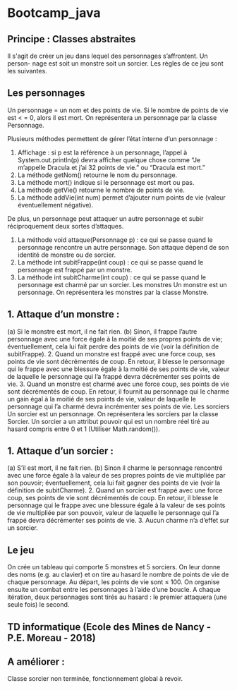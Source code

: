 # Bootcamp_java


## Principe : Classes abstraites

Il s'agit de créer un jeu dans lequel des personnages s’affrontent. Un person-
nage est soit un monstre soit un sorcier. Les règles de ce jeu sont les suivantes.

## Les personnages 
Un personnage = un nom et des points de vie. 
Si le nombre de points de vie est < = 0, alors il est mort. 
On représentera un personnage par la classe Personnage.

Plusieurs méthodes permettent de gérer l’état interne d’un personnage :
1. Affichage : si p est la référence à un personnage, l’appel à System.out.println(p) devra afficher quelque chose comme “Je m’appelle Dracula et j’ai 32 points de vie.” ou “Dracula est mort.”
2. La méthode getNom() retourne le nom du personnage.
3. La méthode mort() indique si le personnage est mort ou pas.
4. La méthode getVie() retourne le nombre de points de vie.
5. La méthode addVie(int num) permet d’ajouter num points de vie (valeur éventuellement négative).

De plus, un personnage peut attaquer un autre personnage et subir réciproquement deux sortes d’attaques.
1. La méthode void attaque(Personnage p) : ce qui se passe quand le personnage rencontre un autre personnage. Son attaque dépend de son identité de monstre ou de sorcier.
2. La méthode int subitFrappe(int coup) : ce qui se passe quand le personnage est frappé par un monstre.
3. La méthode int subitCharme(int coup) : ce qui se passe quand le personnage est charmé par un sorcier.
Les monstres Un monstre est un personnage. On représentera les monstres par la classe Monstre.

## 1. Attaque d’un monstre :
(a) Si le monstre est mort, il ne fait rien.
(b) Sinon, il frappe l’autre personnage avec une force égale à la moitié de ses propres points de vie; éventuellement, cela lui fait perdre des points de vie (voir la définition de subitFrappe).
2. Quand un monstre est frappé avec une force coup, ses points de vie sont décrémentés de coup. En retour, il blesse le personnage qui le frappe avec une blessure égale à la moitié de ses points de vie, valeur de laquelle le personnage qui l’a frappé devra décrémenter ses points de vie.
3. Quand un monstre est charmé avec une force coup, ses points de vie sont décrémentés de coup. En retour, il fournit au personnage qui le charme un gain égal à la moitié de ses points de vie, valeur de laquelle le personnage qui l’a charmé
devra incrémenter ses points de vie.
Les sorciers Un sorcier est un personnage. On représentera les sorciers par la classe Sorcier. Un sorcier a un attribut pouvoir qui est un nombre réel tiré au hasard compris entre 0 et 1 (Utiliser Math.random()).

## 1. Attaque d’un sorcier :
(a) S’il est mort, il ne fait rien.
(b) Sinon il charme le personnage rencontré avec une force égale à la valeur de ses propres points de vie multipliée par son pouvoir; éventuellement, cela lui fait gagner des points de vie (voir la définition de subitCharme).
2. Quand un sorcier est frappé avec une force coup, ses points de vie sont décrémentés de coup. En retour, il blesse le personnage qui le frappe avec une blessure égale à la valeur de ses points de vie multipliée par son pouvoir, valeur de laquelle le personnage qui l’a frappé devra décrémenter ses points de vie.
3. Aucun charme n’a d’effet sur un sorcier.

## Le jeu
On crée un tableau qui comporte 5 monstres et 5 sorciers. 
On leur donne des noms (e.g. au clavier) et on tire au hasard le nombre de points de vie de chaque personnage. Au départ, les points de vie sont ≤ 100.
On organise ensuite un combat entre les personnages à l’aide d’une boucle. A chaque itération, deux personnages sont tirés au hasard : le premier attaquera (une seule fois) le second.

## TD informatique (Ecole des Mines de Nancy - P.E. Moreau - 2018)

## A améliorer :
Classe sorcier non terminée, fonctionnement global à revoir.
